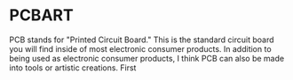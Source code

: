 # PCBART
PCB stands for "Printed Circuit Board." This is the standard circuit board you will find inside of most electronic consumer products.    In addition to being used as electronic consumer products, I think PCB can also be made into tools or artistic creations. First
